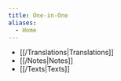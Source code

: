 ```yaml
---
title: One-in-One
aliases:
  - Home
---
```

* [[/Translations|Translations]]
* [[/Notes|Notes]]
* [[/Texts|Texts]]